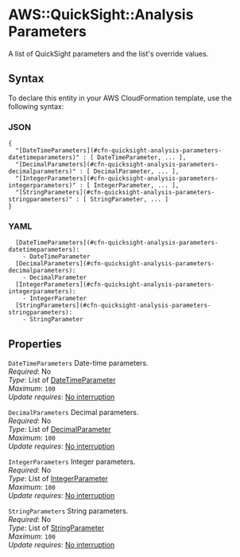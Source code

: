# AWS::QuickSight::Analysis Parameters<a name="aws-properties-quicksight-analysis-parameters"></a>

A list of QuickSight parameters and the list's override values\.

## Syntax<a name="aws-properties-quicksight-analysis-parameters-syntax"></a>

To declare this entity in your AWS CloudFormation template, use the following syntax:

### JSON<a name="aws-properties-quicksight-analysis-parameters-syntax.json"></a>

```
{
  "[DateTimeParameters](#cfn-quicksight-analysis-parameters-datetimeparameters)" : [ DateTimeParameter, ... ],
  "[DecimalParameters](#cfn-quicksight-analysis-parameters-decimalparameters)" : [ DecimalParameter, ... ],
  "[IntegerParameters](#cfn-quicksight-analysis-parameters-integerparameters)" : [ IntegerParameter, ... ],
  "[StringParameters](#cfn-quicksight-analysis-parameters-stringparameters)" : [ StringParameter, ... ]
}
```

### YAML<a name="aws-properties-quicksight-analysis-parameters-syntax.yaml"></a>

```
  [DateTimeParameters](#cfn-quicksight-analysis-parameters-datetimeparameters): 
    - DateTimeParameter
  [DecimalParameters](#cfn-quicksight-analysis-parameters-decimalparameters): 
    - DecimalParameter
  [IntegerParameters](#cfn-quicksight-analysis-parameters-integerparameters): 
    - IntegerParameter
  [StringParameters](#cfn-quicksight-analysis-parameters-stringparameters): 
    - StringParameter
```

## Properties<a name="aws-properties-quicksight-analysis-parameters-properties"></a>

`DateTimeParameters`  <a name="cfn-quicksight-analysis-parameters-datetimeparameters"></a>
Date\-time parameters\.  
*Required*: No  
*Type*: List of [DateTimeParameter](aws-properties-quicksight-analysis-datetimeparameter.md)  
*Maximum*: `100`  
*Update requires*: [No interruption](https://docs.aws.amazon.com/AWSCloudFormation/latest/UserGuide/using-cfn-updating-stacks-update-behaviors.html#update-no-interrupt)

`DecimalParameters`  <a name="cfn-quicksight-analysis-parameters-decimalparameters"></a>
Decimal parameters\.  
*Required*: No  
*Type*: List of [DecimalParameter](aws-properties-quicksight-analysis-decimalparameter.md)  
*Maximum*: `100`  
*Update requires*: [No interruption](https://docs.aws.amazon.com/AWSCloudFormation/latest/UserGuide/using-cfn-updating-stacks-update-behaviors.html#update-no-interrupt)

`IntegerParameters`  <a name="cfn-quicksight-analysis-parameters-integerparameters"></a>
Integer parameters\.  
*Required*: No  
*Type*: List of [IntegerParameter](aws-properties-quicksight-analysis-integerparameter.md)  
*Maximum*: `100`  
*Update requires*: [No interruption](https://docs.aws.amazon.com/AWSCloudFormation/latest/UserGuide/using-cfn-updating-stacks-update-behaviors.html#update-no-interrupt)

`StringParameters`  <a name="cfn-quicksight-analysis-parameters-stringparameters"></a>
String parameters\.  
*Required*: No  
*Type*: List of [StringParameter](aws-properties-quicksight-analysis-stringparameter.md)  
*Maximum*: `100`  
*Update requires*: [No interruption](https://docs.aws.amazon.com/AWSCloudFormation/latest/UserGuide/using-cfn-updating-stacks-update-behaviors.html#update-no-interrupt)